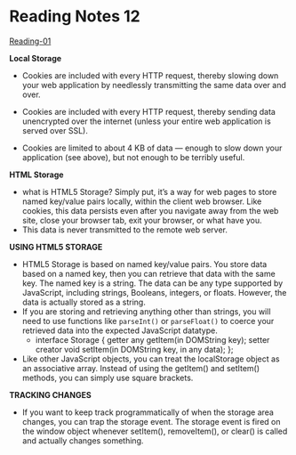 # Reading Notes 12      

[Reading-01](reading-notes.md)  

**Local Storage**  
- Cookies are included with every HTTP request, thereby slowing down your web application by needlessly transmitting the same data over and over.  

-  Cookies are included with every HTTP request, thereby sending data unencrypted over the internet (unless your entire web application is served over SSL).  
- Cookies are limited to about 4 KB of data — enough to slow down your application (see above), but not enough to be terribly useful.  

**HTML Storage**  
- what is HTML5 Storage? Simply put, it’s a way for web pages to store named key/value pairs locally, within the client web browser. Like cookies, this data persists even after you navigate away from the web site, close your browser tab, exit your browser, or what have you.  
- This data is never transmitted to the remote web server.  

**USING HTML5 STORAGE**  

- HTML5 Storage is based on named key/value pairs. You store data based on a named key, then you can retrieve that data with the same key. The named key is a string. The data can be any type supported by JavaScript, including strings, Booleans, integers, or floats. However, the data is actually stored as a string.  
- If you are storing and retrieving anything other than strings, you will need to use functions like `parseInt()` or `parseFloat()` to coerce your retrieved data into the expected JavaScript datatype.
    - interface Storage {
  getter any getItem(in DOMString key);
  setter creator void setItem(in DOMString key, in any data);
};  
- Like other JavaScript objects, you can treat the localStorage object as an associative array. Instead of using the getItem() and setItem() methods, you can simply use square brackets.  


**TRACKING CHANGES**  
- If you want to keep track programmatically of when the storage area changes, you can trap the storage event. The storage event is fired on the window object whenever setItem(), removeItem(), or clear() is called and actually changes something.  

